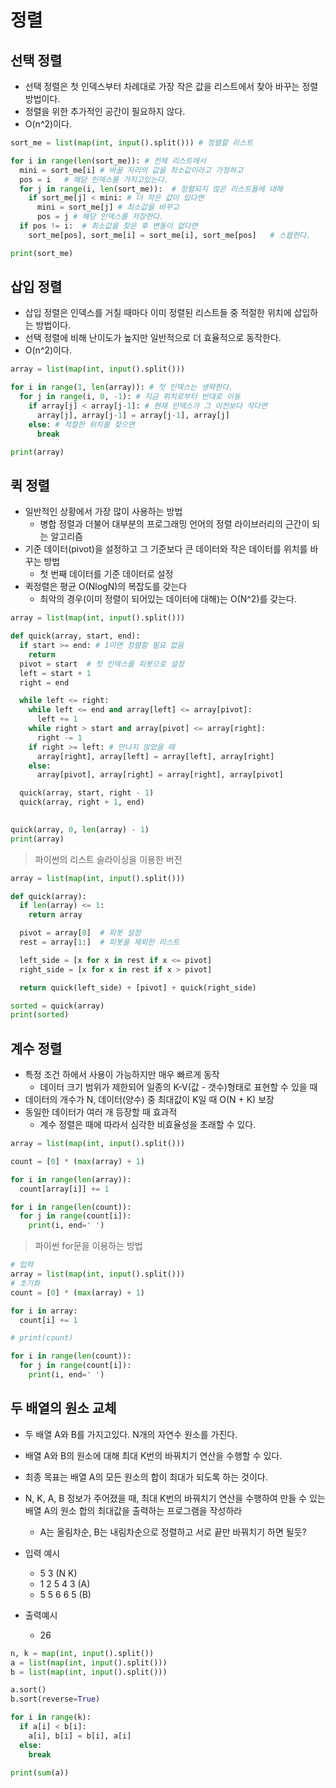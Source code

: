 # 정렬

## 선택 정렬

- 선택 정렬은 첫 인덱스부터 차례대로 가장 작은 값을 리스트에서 찾아 바꾸는 정렬 방법이다.
- 정렬을 위한 추가적인 공간이 필요하지 않다.
- O(n^2)이다.

```py
sort_me = list(map(int, input().split())) # 정렬할 리스트

for i in range(len(sort_me)): # 전체 리스트에서
  mini = sort_me[i] # 바꿀 자리의 값을 최소값이라고 가정하고
  pos = i   # 해당 인덱스를 가지고있는다.
  for j in range(i, len(sort_me)):  # 정렬되지 않은 리스트들에 대해
    if sort_me[j] < mini: # 더 작은 값이 있다면
      mini = sort_me[j] # 최소값을 바꾸고
      pos = j # 해당 인덱스를 저장한다.
  if pos != i:  # 최소값을 찾은 후 변동이 없다면
    sort_me[pos], sort_me[i] = sort_me[i], sort_me[pos]   # 스왑한다.

print(sort_me)
```

## 삽입 정렬

- 삽입 정렬은 인덱스를 거칠 때마다 이미 정렬된 리스트들 중 적절한 위치에 삽입하는 방법이다.
- 선택 정렬에 비해 난이도가 높지만 일반적으로 더 효율적으로 동작한다.
- O(n^2)이다.

```py
array = list(map(int, input().split()))

for i in range(1, len(array)): # 첫 인덱스는 생략한다.
  for j in range(i, 0, -1): # 지금 위치로부터 반대로 이동
    if array[j] < array[j-1]: # 현재 인덱스가 그 이전보다 작다면
      array[j], array[j-1] = array[j-1], array[j] 
    else: # 적절한 위치를 찾으면
      break

print(array)
```

## 퀵 정렬

- 일반적인 상황에서 가장 많이 사용하는 방법
  - 병합 정렬과 더불어 대부분의 프로그래밍 언어의 정렬 라이브러리의 근간이 되는 알고리즘
- 기준 데이터(pivot)을 설정하고 그 기준보다 큰 데이터와 작은 데이터를 위치를 바꾸는 방법
  - 첫 번째 데이터를 기준 데이터로 설정
- 퀵정렬은 평균 O(NlogN)의 복잡도를 갖는다
  - 최악의 경우(이미 정렬이 되어있는 데이터에 대해)는 O(N^2)를 갖는다.

```py
array = list(map(int, input().split()))

def quick(array, start, end):
  if start >= end: # 1이면 정렬할 필요 없음
    return
  pivot = start  # 첫 인덱스를 피봇으로 설정
  left = start + 1  
  right = end 

  while left <= right:
    while left <= end and array[left] <= array[pivot]:
      left += 1
    while right > start and array[pivot] <= array[right]:
      right -= 1
    if right >= left: # 만나지 않았을 때
      array[right], array[left] = array[left], array[right]
    else:
      array[pivot], array[right] = array[right], array[pivot]

  quick(array, start, right - 1)
  quick(array, right + 1, end)
    

quick(array, 0, len(array) - 1)
print(array)
```

> 파이썬의 리스트 슬라이싱을 이용한 버전

```py
array = list(map(int, input().split()))

def quick(array):
  if len(array) <= 1:
    return array

  pivot = array[0]  # 피봇 설정
  rest = array[1:]  # 피봇을 제외한 리스트

  left_side = [x for x in rest if x <= pivot]
  right_side = [x for x in rest if x > pivot]

  return quick(left_side) + [pivot] + quick(right_side)

sorted = quick(array)
print(sorted)

```

## 계수 정렬

- 특정 조건 하에서 사용이 가능하지만 매우 빠르게 동작
  - 데이터 크기 범위가 제한되어 일종의 K-V(값 - 갯수)형태로 표현할 수 있을 때
- 데이터의 개수가 N, 데이터(양수) 중 최대값이 K일 때 O(N + K) 보장
- 동일한 데이터가 여러 개 등장할 때 효과적
  - 계수 정렬은 때에 따라서 심각한 비효율성을 초래할 수 있다.

```py
array = list(map(int, input().split()))

count = [0] * (max(array) + 1)

for i in range(len(array)):
  count[array[i]] += 1

for i in range(len(count)):
  for j in range(count[i]):
    print(i, end=' ')

```

> 파이썬 for문을 이용하는 방법

```py
# 입력
array = list(map(int, input().split()))
# 초기화
count = [0] * (max(array) + 1)

for i in array:
  count[i] += 1

# print(count)

for i in range(len(count)):
  for j in range(count[i]):
    print(i, end=' ')
```

## 두 배열의 원소 교체

- 두 배열 A와 B를 가지고있다. N개의 자연수 원소를 가진다.
- 배열 A와 B의 원소에 대해 최대 K번의 바꿔치기 연산을 수행할 수 있다.
- 최종 목표는 배열 A의 모든 원소의 합이 최대가 되도록 하는 것이다.
- N, K, A, B 정보가 주어졌을 때, 최대 K번의 바꿔치기 연산을 수행하여 만들 수 있는 배열 A의 원소 합의 최대값을 출력하는 프로그램을 작성하라
  - A는 올림차순, B는 내림차순으로 정렬하고 서로 끝만 바꿔치기 하면 될듯?

- 입력 예시
  - 5 3 (N K)
  - 1 2 5 4 3 (A)
  - 5 5 6 6 5 (B)

- 출력예시
  - 26

```py
n, k = map(int, input().split())
a = list(map(int, input().split()))
b = list(map(int, input().split()))

a.sort()
b.sort(reverse=True)

for i in range(k):
  if a[i] < b[i]:
    a[i], b[i] = b[i], a[i]
  else:
    break

print(sum(a))
```